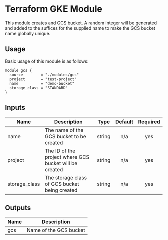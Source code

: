 # Terraform GKE Module

This module creates and GCS bucket. A random integer will be generated and added to the suffices for the supplied name to make the GCS bucket name globally unique.

## Usage

Basic usage of this module is as follows:

```hcl
module gcs {
  source        = "./modules/gcs"
  project       = "test-project"
  name          = "demo-bucket"
  storage_class = "STANDARD"
}
```


## Inputs

| Name | Description | Type | Default | Required |
|------|-------------|:----:|:-----:|:-----:|
| name | The name of the GCS bucket to be created | string | n/a | yes |
| project | The ID of the project where GCS bucket will be created | string | n/a | yes |
| storage_class | The storage class of GCS bucket being created | string | n/a | yes |


## Outputs

| Name | Description |
|------|-------------|
| gcs | Name of the GCS bucket |
